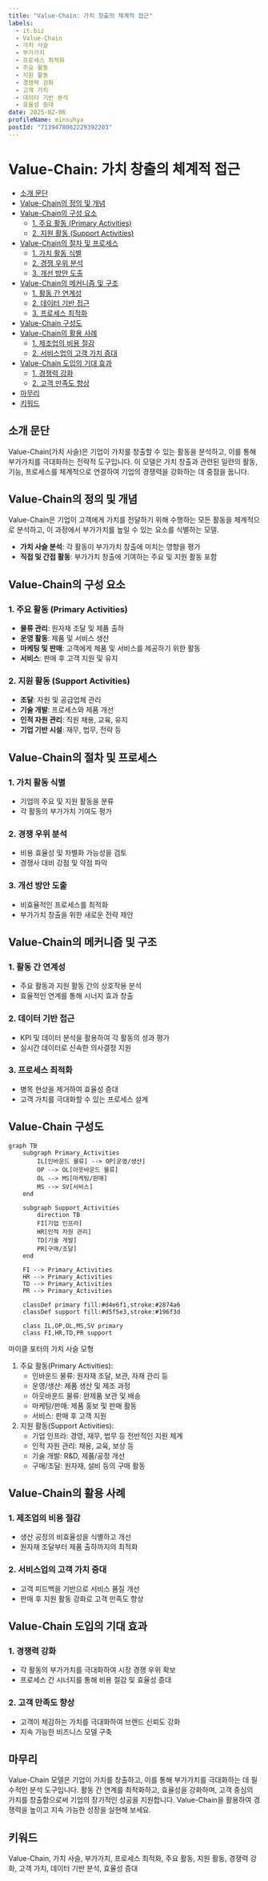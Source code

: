 ```yaml
---
title: "Value-Chain: 가치 창출의 체계적 접근"
labels:
  - it.biz
  - Value-Chain
  - 가치 사슬
  - 부가가치
  - 프로세스 최적화
  - 주요 활동
  - 지원 활동
  - 경쟁력 강화
  - 고객 가치
  - 데이터 기반 분석
  - 효율성 증대
date: 2025-02-06
profileName: minsuhya
postId: "7139478062229392203"
---
```



# Value-Chain: 가치 창출의 체계적 접근

<!-- mtoc-start -->

- [소개 문단](#소개-문단)
- [Value-Chain의 정의 및 개념](#value-chain의-정의-및-개념)
- [Value-Chain의 구성 요소](#value-chain의-구성-요소)
  - [1. 주요 활동 (Primary Activities)](#1-주요-활동-primary-activities)
  - [2. 지원 활동 (Support Activities)](#2-지원-활동-support-activities)
- [Value-Chain의 절차 및 프로세스](#value-chain의-절차-및-프로세스)
  - [1. 가치 활동 식별](#1-가치-활동-식별)
  - [2. 경쟁 우위 분석](#2-경쟁-우위-분석)
  - [3. 개선 방안 도출](#3-개선-방안-도출)
- [Value-Chain의 메커니즘 및 구조](#value-chain의-메커니즘-및-구조)
  - [1. 활동 간 연계성](#1-활동-간-연계성)
  - [2. 데이터 기반 접근](#2-데이터-기반-접근)
  - [3. 프로세스 최적화](#3-프로세스-최적화)
- [Value-Chain 구성도](#value-chain-구성도)
- [Value-Chain의 활용 사례](#value-chain의-활용-사례)
  - [1. 제조업의 비용 절감](#1-제조업의-비용-절감)
  - [2. 서비스업의 고객 가치 증대](#2-서비스업의-고객-가치-증대)
- [Value-Chain 도입의 기대 효과](#value-chain-도입의-기대-효과)
  - [1. 경쟁력 강화](#1-경쟁력-강화)
  - [2. 고객 만족도 향상](#2-고객-만족도-향상)
- [마무리](#마무리)
- [키워드](#키워드)

<!-- mtoc-end -->

## 소개 문단

Value-Chain(가치 사슬)은 기업이 가치를 창출할 수 있는 활동을 분석하고, 이를 통해 부가가치를 극대화하는 전략적 도구입니다. 이 모델은 가치 창출과 관련된 일련의 활동, 기능, 프로세스를 체계적으로 연결하여 기업의 경쟁력을 강화하는 데 중점을 둡니다.

## Value-Chain의 정의 및 개념

Value-Chain은 기업이 고객에게 가치를 전달하기 위해 수행하는 모든 활동을 체계적으로 분석하고, 이 과정에서 부가가치를 높일 수 있는 요소를 식별하는 모델.

- **가치 사슬 분석**: 각 활동이 부가가치 창출에 미치는 영향을 평가
- **직접 및 간접 활동**: 부가가치 창출에 기여하는 주요 및 지원 활동 포함

## Value-Chain의 구성 요소

### 1. 주요 활동 (Primary Activities)

- **물류 관리**: 원자재 조달 및 제품 출하
- **운영 활동**: 제품 및 서비스 생산
- **마케팅 및 판매**: 고객에게 제품 및 서비스를 제공하기 위한 활동
- **서비스**: 판매 후 고객 지원 및 유지

### 2. 지원 활동 (Support Activities)

- **조달**: 자원 및 공급업체 관리
- **기술 개발**: 프로세스와 제품 개선
- **인적 자원 관리**: 직원 채용, 교육, 유지
- **기업 기반 시설**: 재무, 법무, 전략 등

## Value-Chain의 절차 및 프로세스

### 1. 가치 활동 식별

- 기업의 주요 및 지원 활동을 분류
- 각 활동의 부가가치 기여도 평가

### 2. 경쟁 우위 분석

- 비용 효율성 및 차별화 가능성을 검토
- 경쟁사 대비 강점 및 약점 파악

### 3. 개선 방안 도출

- 비효율적인 프로세스를 최적화
- 부가가치 창출을 위한 새로운 전략 제안

## Value-Chain의 메커니즘 및 구조

### 1. 활동 간 연계성

- 주요 활동과 지원 활동 간의 상호작용 분석
- 효율적인 연계를 통해 시너지 효과 창출

### 2. 데이터 기반 접근

- KPI 및 데이터 분석을 활용하여 각 활동의 성과 평가
- 실시간 데이터로 신속한 의사결정 지원

### 3. 프로세스 최적화

- 병목 현상을 제거하여 효율성 증대
- 고객 가치를 극대화할 수 있는 프로세스 설계

## Value-Chain 구성도

```mermaid
graph TB
    subgraph Primary_Activities
        IL[인바운드 물류] --> OP[운영/생산]
        OP --> OL[아웃바운드 물류]
        OL --> MS[마케팅/판매]
        MS --> SV[서비스]
    end

    subgraph Support_Activities
        direction TB
        FI[기업 인프라]
        HR[인적 자원 관리]
        TD[기술 개발]
        PR[구매/조달]
    end

    FI --> Primary_Activities
    HR --> Primary_Activities
    TD --> Primary_Activities
    PR --> Primary_Activities

    classDef primary fill:#d4e6f1,stroke:#2874a6
    classDef support fill:#d5f5e3,stroke:#196f3d

    class IL,OP,OL,MS,SV primary
    class FI,HR,TD,PR support
```

마이클 포터의 가치 사슬 모형

1. 주요 활동(Primary Activities):
   - 인바운드 물류: 원자재 조달, 보관, 자재 관리 등
   - 운영/생산: 제품 생산 및 제조 과정
   - 아웃바운드 물류: 완제품 보관 및 배송
   - 마케팅/판매: 제품 홍보 및 판매 활동
   - 서비스: 판매 후 고객 지원
2. 지원 활동(Support Activities):
   - 기업 인프라: 경영, 재무, 법무 등 전반적인 지원 체계
   - 인적 자원 관리: 채용, 교육, 보상 등
   - 기술 개발: R&D, 제품/공정 개선
   - 구매/조달: 원자재, 설비 등의 구매 활동

## Value-Chain의 활용 사례

### 1. 제조업의 비용 절감

- 생산 공정의 비효율성을 식별하고 개선
- 원자재 조달부터 제품 출하까지의 최적화

### 2. 서비스업의 고객 가치 증대

- 고객 피드백을 기반으로 서비스 품질 개선
- 판매 후 지원 활동 강화로 고객 만족도 향상

## Value-Chain 도입의 기대 효과

### 1. 경쟁력 강화

- 각 활동의 부가가치를 극대화하여 시장 경쟁 우위 확보
- 프로세스 간 시너지를 통해 비용 절감 및 효율성 증대

### 2. 고객 만족도 향상

- 고객이 체감하는 가치를 극대화하여 브랜드 신뢰도 강화
- 지속 가능한 비즈니스 모델 구축

## 마무리

Value-Chain 모델은 기업이 가치를 창출하고, 이를 통해 부가가치를 극대화하는 데 필수적인 분석 도구입니다. 활동 간 연계를 최적화하고, 효율성을 강화하며, 고객 중심의 가치를 창출함으로써 기업의 장기적인 성공을 지원합니다. Value-Chain을 활용하여 경쟁력을 높이고 지속 가능한 성장을 실현해 보세요.

## 키워드

Value-Chain, 가치 사슬, 부가가치, 프로세스 최적화, 주요 활동, 지원 활동, 경쟁력 강화, 고객 가치, 데이터 기반 분석, 효율성 증대